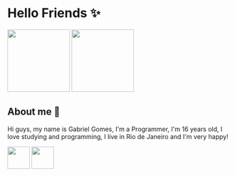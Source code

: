 <div>
	<h1>Hello Friends ✨</h1>
	
<img height="140px" src="https://activity-graph.herokuapp.com/graph?username=ItaChiGabriel&bg_color=0D1117&color=5BCDEC&line=5BCDEC&point=FFFFFF&hide_border=true"/>
	<img height="140px" src="https://github-readme-stats.vercel.app/api/top-langs/?username=ItaChiGabriel&layout=compact&langs_count=7&theme=dark"/>
	</div>
	
<div>
	<h2>About me 🦾</h2>
	<p>Hi guys, my name is Gabriel Gomes, I'm a Programmer, I'm 16 years old, I love studying and programming, I live in Rio de Janeiro and I'm very happy!</p>
	<a href="https://www.instagram.com/gabrielgomesbrg/" target="_blank"><img height="50px" align="center" src="https://upload.wikimedia.org/wikipedia/commons/thumb/5/58/Instagram-Icon.png/1025px-Instagram-Icon.png"/></a>
	<a href="https://discord.gg/Vy2A5RYKsY" target="_blank"><img  height="50px" align="center" src="https://img.icons8.com/ios/500/discord-logo--v1.png"/></a>
</div>
	
